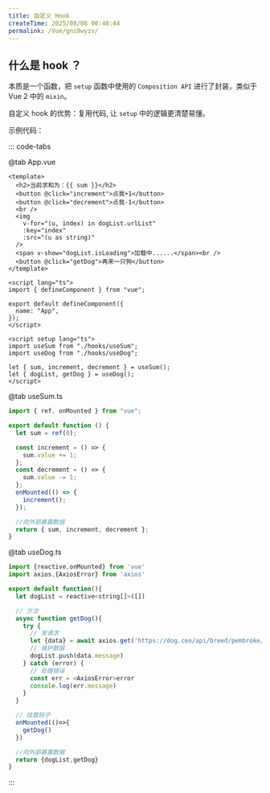 ```yaml
---
title: 自定义 Hook
createTime: 2025/08/08 00:48:44
permalink: /Vue/gns9wyzv/
---
```


## 什么是 hook ？

本质是一个函数，把 `setup` 函数中使用的 `Composition API` 进行了封装，类似于 Vue 2 中的 `mixin`。

自定义 hook 的优势：复用代码, 让 `setup` 中的逻辑更清楚易懂。

示例代码：

::: code-tabs

@tab App.vue

```vue :collapsed-lines=10
<template>
  <h2>当前求和为：{{ sum }}</h2>
  <button @click="increment">点我+1</button>
  <button @click="decrement">点我-1</button>
  <br />
  <img
    v-for="(u, index) in dogList.urlList"
    :key="index"
    :src="(u as string)"
  />
  <span v-show="dogList.isLoading">加载中......</span><br />
  <button @click="getDog">再来一只狗</button>
</template>

<script lang="ts">
import { defineComponent } from "vue";

export default defineComponent({
  name: "App",
});
</script>

<script setup lang="ts">
import useSum from "./hooks/useSum";
import useDog from "./hooks/useDog";

let { sum, increment, decrement } = useSum();
let { dogList, getDog } = useDog();
</script>
```

@tab useSum.ts

```js :collapsed-lines=10
import { ref, onMounted } from "vue";

export default function () {
  let sum = ref(0);

  const increment = () => {
    sum.value += 1;
  };
  const decrement = () => {
    sum.value -= 1;
  };
  onMounted(() => {
    increment();
  });

  //向外部暴露数据
  return { sum, increment, decrement };
}
```

@tab useDog.ts

```js :collapsed-lines=10
import {reactive,onMounted} from 'vue'
import axios,{AxiosError} from 'axios'

export default function(){
  let dogList = reactive<string[]>([])

  // 方法
  async function getDog(){
    try {
      // 发请求
      let {data} = await axios.get('https://dog.ceo/api/breed/pembroke/images/random')
      // 维护数据
      dogList.push(data.message)
    } catch (error) {
      // 处理错误
      const err = <AxiosError>error
      console.log(err.message)
    }
  }

  // 挂载钩子
  onMounted(()=>{
    getDog()
  })

  //向外部暴露数据
  return {dogList,getDog}
}
```

:::
